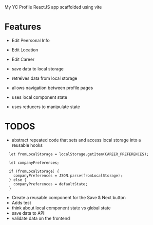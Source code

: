 My YC Profile ReactJS app scaffolded using vite

# Features
- Edit Peersonal Info
- Edit Location
- Edit Career

- save data to local storage
- retreives data from local storage
- allows navigation between profile pages
- uses local component state
- uses reducers to manipulate state

# TODOS
- abstract repeated code that sets and access local storage into a reusable hooks

```
  let fromLocalStorage = localStorage.getItem(CAREER_PREFERENCES);

  let companyPreferences;

  if (fromLocalStorage) {
    companyPreferences = JSON.parse(fromLocalStorage);
  } else {
    companyPreferences = defaultState;
  }
```

- Create a reusable component for the Save & Next button
- Adds test
- think about local component state vs global state
- save data to API
- validate data on the frontend